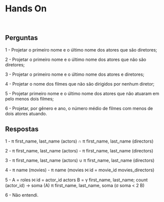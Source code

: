 # Hands On 

<br>

## Perguntas

1 - Projetar o primeiro nome e o último nome dos atores que são diretores;

2 - Projetar o primeiro nome e o último nome dos atores que não são diretores;

3 - Projetar o primeiro nome e o último nome dos atores e diretores;

4 - Projetar o nome dos filmes que não são dirigidos por nenhum diretor;

5 - Projetar primeiro nome e o último nome dos atores que não atuaram em pelo menos dois filmes;

6 - Projetar, por gênero e ano, o número médio de filmes com menos de dois atores atuando.

## Respostas

1 - π first_name, last_name (actors) ∩ π first_name, last_name (directors)

2 - π first_name, last_name (actors) - π first_name, last_name (directors)

3 - π first_name, last_name (actors) ∪ π first_name, last_name (directors)

4 - π name (movies) - π name (movies ⨝ id = movie_id movies_directors)

5 - A = roles ⨝ id = actor_id actors
B = γ first_name, last_name; count (actor_id) → soma (A)
π first_name, last_name, soma (σ soma < 2 B)  

6 - Não entendi.